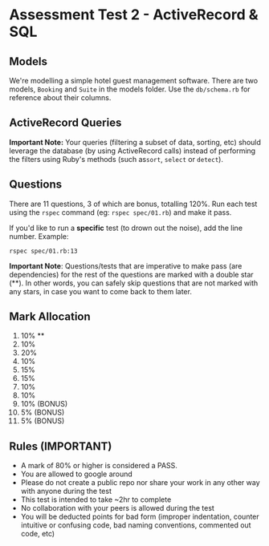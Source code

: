 Assessment Test 2 - ActiveRecord & SQL
==============

## Models

We're modelling a simple hotel guest management software. There are two models, `Booking` and `Suite` in the models folder. Use the `db/schema.rb` for reference about their columns.

## ActiveRecord Queries

**Important Note:**
Your queries (filtering a subset of data, sorting, etc) should leverage the database (by using ActiveRecord calls) instead of performing the filters using Ruby's methods (such as`sort`, `select` or `detect`).

## Questions

There are 11 questions, 3 of which are bonus, totalling 120%.
Run each test using the `rspec` command (eg: `rspec spec/01.rb`) and make it pass.

If you'd like to run a **specific** test (to drown out the noise), add the line number. Example:

    rspec spec/01.rb:13

**Important Note**: Questions/tests that are imperative to make pass (are dependencies) for the rest of the questions are marked with a double star (**). In other words, you can safely skip questions that are not marked with any stars, in case you want to come back to them later.

## Mark Allocation

01. 10% **
02. 10%
03. 20%
04. 10%
05. 15%
06. 15%
07. 10%
08. 10%
09. 10% (BONUS)
10. 5% (BONUS)
11. 5% (BONUS)

## Rules (IMPORTANT)

* A mark of 80% or higher is considered a PASS.
* You are allowed to google around
* Please do not create a public repo nor share your work in any other way with anyone during the test
* This test is intended to take ~2hr to complete
* No collaboration with your peers is allowed during the test
* You will be deducted points for bad form (improper indentation, counter intuitive or confusing code, bad naming conventions, commented out code, etc)
